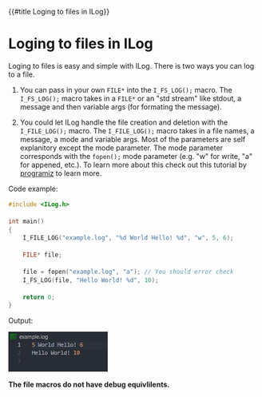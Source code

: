 {{#title Loging to files in ILog}}

# Loging to files in ILog

Loging to files is easy and simple with ILog.
There is two ways you can log to a file.

1. You can pass in your own ```FILE*``` into the ```I_FS_LOG();``` macro.
The ```I_FS_LOG();``` macro takes in a ```FILE*``` or an "std stream" like stdout, a message and then variable args (for formating the message).

2. You could let ILog handle the file creation and deletion with the ```I_FILE_LOG();``` macro. The ```I_FILE_LOG();``` macro takes in a file names, a message, a mode and variable args. Most of the parameters are self explanitory except the mode parameter. The mode parameter corresponds with the ```fopen();``` mode parameter (e.g. "w" for write, "a" for appened, etc.). To learn more about this check out this tutorial by [programiz](https://www.programiz.com/cpp-programming/library-function/cstdio/fopen) to learn more.

Code example:

```c
#include <ILog.h>

int main() 
{
    I_FILE_LOG("example.log", "%d World Hello! %d", "w", 5, 6);
    
    FILE* file;

    file = fopen("example.log", "a"); // You should error check
    I_FS_LOG(file, "Hello World! %d", 10);

    return 0;
}
```

Output:

![example.log](images/fileLogingExample.png)

**The file macros do not have debug equivlilents.**
